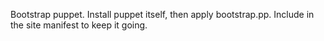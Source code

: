 Bootstrap puppet. Install puppet itself, then apply bootstrap.pp. Include in the site manifest to keep it going.
